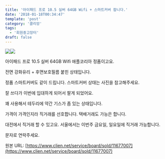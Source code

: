 ```yaml
---
title: '아이패드 프로 10.5 실버 64GB Wifi + 스마트커버 팝니다.'
date: '2018-01-18T00:34:47'
template: 'post'
category: '클리앙'
tags: 
  - '회원중고장터'
draft: false
---
```


![](https://cdn.clien.net/web/api/file/F01/6579276/41d8434185e0e6.jpg?w=780&h=30000&gif=true)![](https://cdn.clien.net/web/api/file/F01/6579277/41d8633b394f43.jpg?w=780&h=30000&gif=true)

  

아이패드 프로 10.5 실버 64GB Wifi 애플코리아 정품이고요. 

  

전면 강화유리 + 후면보호필름 붙힌 상태입니다.

  

정품 스마트커버도 같이 드립니다. 스마트커버 상태는 사진을 참고해주세요. 

  

잘 쓰다가 이번에 입대하게 되어서 팔게 되었어요.

  

꽤 사용해서 테두리에 약간 기스가 좀 있는 상태입니다. 

  

가격이 가격인지라 직거래를 선호합니다. 택배거래도 가능은 합니다.

  

대전에서 직거래 할 수 있고요. 서울에서는 이번주 금요일, 일요일에 직거래 가능합니다.

  

문자로 연락주세요.

원본 URL: [https://www.clien.net/service/board/sold/11677007](https://www.clien.net/service/board/sold/11677007)